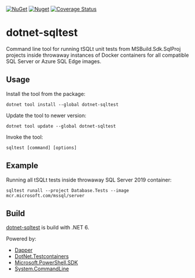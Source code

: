 [![NuGet](https://img.shields.io/nuget/v/dotnet-sqltest)](https://www.nuget.org/packages/dotnet-sqltest)
[![Nuget](https://img.shields.io/nuget/dt/dotnet-sqltest)](https://www.nuget.org/stats/packages/dotnet-sqltest?groupby=Version)
[![Coverage Status](https://img.shields.io/coveralls/github/cagrin/dotnet-sqltest)](https://coveralls.io/github/cagrin/dotnet-sqltest)


# dotnet-sqltest
Command line tool for running tSQLt unit tests from MSBuild.Sdk.SqlProj projects inside throwaway instances of Docker containers for all compatible SQL Server or Azure SQL Edge images.

## Usage
Install the tool from the package:

```dotnet tool install --global dotnet-sqltest```

Update the tool to newer version:

```dotnet tool update --global dotnet-sqltest```

Invoke the tool:

```sqltest [command] [options]```

## Example

Running all tSQLt tests inside throwaway SQL Server 2019 container:

```sqltest runall --project Database.Tests --image mcr.microsoft.com/mssql/server```

## Build

[dotnet-sqltest](https://www.nuget.org/packages/dotnet-sqltest) is build with .NET 6.

Powered by:
- [Dapper](https://www.nuget.org/packages/Dapper)
- [DotNet.Testcontainers](https://www.nuget.org/packages/DotNet.Testcontainers)
- [Microsoft.PowerShell.SDK](https://www.nuget.org/packages/Microsoft.PowerShell.SDK)
- [System.CommandLine](https://www.nuget.org/packages/System.CommandLine)